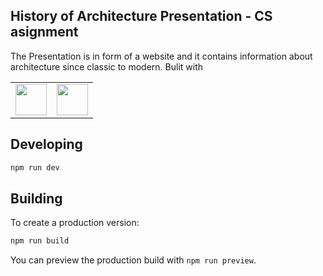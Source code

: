 ## History of Architecture Presentation - CS asignment

The Presentation is in form of a website and it contains information about architecture since classic to modern.
Bulit with

<table>
<td>
<img src="https://tailwindcss.com/_next/static/media/tailwindcss-mark.79614a5f61617ba49a0891494521226b.svg" height="50">
</td>
<td>    
<img src="https://upload.wikimedia.org/wikipedia/commons/thumb/1/1b/Svelte_Logo.svg/1702px-Svelte_Logo.svg.png" height="50">
</td>
</table>

## Developing

```bash
npm run dev
```

## Building

To create a production version:

```bash
npm run build
```

You can preview the production build with `npm run preview`.
